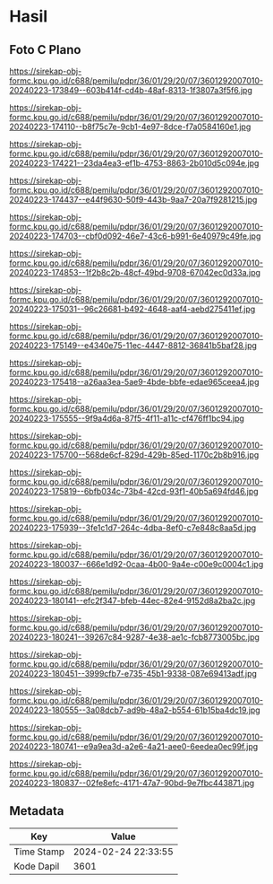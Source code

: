 # Hasil

## Foto C Plano

https://sirekap-obj-formc.kpu.go.id/c688/pemilu/pdpr/36/01/29/20/07/3601292007010-20240223-173849--603b414f-cd4b-48af-8313-1f3807a3f5f6.jpg

https://sirekap-obj-formc.kpu.go.id/c688/pemilu/pdpr/36/01/29/20/07/3601292007010-20240223-174110--b8f75c7e-9cb1-4e97-8dce-f7a0584160e1.jpg

https://sirekap-obj-formc.kpu.go.id/c688/pemilu/pdpr/36/01/29/20/07/3601292007010-20240223-174221--23da4ea3-ef1b-4753-8863-2b010d5c094e.jpg

https://sirekap-obj-formc.kpu.go.id/c688/pemilu/pdpr/36/01/29/20/07/3601292007010-20240223-174437--e44f9630-50f9-443b-9aa7-20a7f9281215.jpg

https://sirekap-obj-formc.kpu.go.id/c688/pemilu/pdpr/36/01/29/20/07/3601292007010-20240223-174703--cbf0d092-46e7-43c6-b991-6e40979c49fe.jpg

https://sirekap-obj-formc.kpu.go.id/c688/pemilu/pdpr/36/01/29/20/07/3601292007010-20240223-174853--1f2b8c2b-48cf-49bd-9708-67042ec0d33a.jpg

https://sirekap-obj-formc.kpu.go.id/c688/pemilu/pdpr/36/01/29/20/07/3601292007010-20240223-175031--96c26681-b492-4648-aaf4-aebd275411ef.jpg

https://sirekap-obj-formc.kpu.go.id/c688/pemilu/pdpr/36/01/29/20/07/3601292007010-20240223-175149--e4340e75-11ec-4447-8812-36841b5baf28.jpg

https://sirekap-obj-formc.kpu.go.id/c688/pemilu/pdpr/36/01/29/20/07/3601292007010-20240223-175418--a26aa3ea-5ae9-4bde-bbfe-edae965ceea4.jpg

https://sirekap-obj-formc.kpu.go.id/c688/pemilu/pdpr/36/01/29/20/07/3601292007010-20240223-175555--9f9a4d6a-87f5-4f11-a11c-cf476ff1bc94.jpg

https://sirekap-obj-formc.kpu.go.id/c688/pemilu/pdpr/36/01/29/20/07/3601292007010-20240223-175700--568de6cf-829d-429b-85ed-1170c2b8b916.jpg

https://sirekap-obj-formc.kpu.go.id/c688/pemilu/pdpr/36/01/29/20/07/3601292007010-20240223-175819--6bfb034c-73b4-42cd-93f1-40b5a694fd46.jpg

https://sirekap-obj-formc.kpu.go.id/c688/pemilu/pdpr/36/01/29/20/07/3601292007010-20240223-175939--3fe1c1d7-264c-4dba-8ef0-c7e848c8aa5d.jpg

https://sirekap-obj-formc.kpu.go.id/c688/pemilu/pdpr/36/01/29/20/07/3601292007010-20240223-180037--666e1d92-0caa-4b00-9a4e-c00e9c0004c1.jpg

https://sirekap-obj-formc.kpu.go.id/c688/pemilu/pdpr/36/01/29/20/07/3601292007010-20240223-180141--efc2f347-bfeb-44ec-82e4-9152d8a2ba2c.jpg

https://sirekap-obj-formc.kpu.go.id/c688/pemilu/pdpr/36/01/29/20/07/3601292007010-20240223-180241--39267c84-9287-4e38-ae1c-fcb8773005bc.jpg

https://sirekap-obj-formc.kpu.go.id/c688/pemilu/pdpr/36/01/29/20/07/3601292007010-20240223-180451--3999cfb7-e735-45b1-9338-087e69413adf.jpg

https://sirekap-obj-formc.kpu.go.id/c688/pemilu/pdpr/36/01/29/20/07/3601292007010-20240223-180555--3a08dcb7-ad9b-48a2-b554-61b15ba4dc19.jpg

https://sirekap-obj-formc.kpu.go.id/c688/pemilu/pdpr/36/01/29/20/07/3601292007010-20240223-180741--e9a9ea3d-a2e6-4a21-aee0-6eedea0ec99f.jpg

https://sirekap-obj-formc.kpu.go.id/c688/pemilu/pdpr/36/01/29/20/07/3601292007010-20240223-180837--02fe8efc-4171-47a7-90bd-9e7fbc443871.jpg


## Metadata

| Key        | Value               |
| ---------- | ------------------- |
| Time Stamp | 2024-02-24 22:33:55 |
| Kode Dapil | 3601                |



